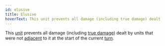 ```yaml
---
id: elusive
title: Elusive
hoverText: This unit prevents all damage (including true damage) dealt by units that were not adjacent to it at the start of the current turn.
---
```


This [unit](/docs/all/glossary/unit) prevents all damage (including [true damage](/docs/all/glossary/true-damage)) dealt by units that were not [adjacent](/docs/all/glossary/adjacent) to it at the start of the current [turn](/docs/all/glossary/turn).